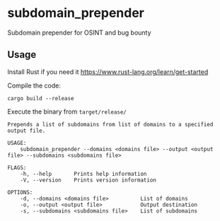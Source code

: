 # subdomain_prepender
Subdomain prepender for OSINT and bug bounty

## Usage 

Install Rust if you need it https://www.rust-lang.org/learn/get-started

Compile the code:

`cargo build --release`

Execute the binary from `target/release/`

```
Prepends a list of subdomains from list of domains to a specified output file.

USAGE:
    subdomain_prepender --domains <domains file> --output <output file> --subdomains <subdomains file>

FLAGS:
    -h, --help       Prints help information
    -V, --version    Prints version information

OPTIONS:
    -d, --domains <domains file>          List of domains
    -o, --output <output file>            Output destination
    -s, --subdomains <subdomains file>    List of subdomains
```
